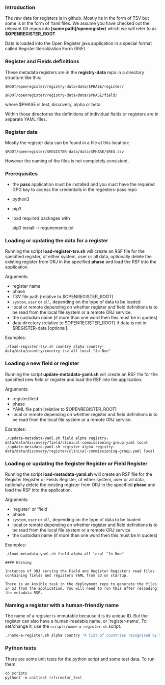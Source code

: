 ### Introduction

The raw data for registers is in github. Mostly its in the form of TSV but some is in the form of Yaml files.
We assume you have checked out the relevant Git repos into **[some path]/openregister/** which we will refer to as
**$OPENREGISTER_ROOT**

Data is loaded into the Open Register java application in a special format called Register Serialization Form (RSF)

### Register and Fields definitions

These metadata registers are in the **registry-data** repo in a directory structure like this:

    $ROOT/openregister/registry-data/data/$PHASE/register/

    $ROOT/openregister/registry-data/data/$PHASE/field/

where $PHASE is test, discovery, alpha or beta

Within those directories the definitions of individual fields or registers are in separate YAML files.

### Register data

Mostly the register data can be found in a file at this location:

    $ROOT/openregister/$REGISTER-data/data/$PHASE/$REG.tsv

However the naming of the files is not completely consistent.

### Prerequisites

- the **pass** application must be installed and you must have the required GPG key to access
  the credentails in the regesters-pass repo
- python3
- pip3
- load required packages with


    pip3 install -r requirements.txt


### Loading or updating the data for a register

Running the script **load-register-tsv.sh** will create an RSF file for the specified register, of either system, user or all data, optionally delete the existing
register from ORJ in the specified **phase** and load the RSF into the application.

Arguments:
- register name
- phase
- TSV file path (relative to $OPENREGISTER_ROOT)
- `system`, `user` or `all`, depending on the type of data to be loaded
- local or remote depending on whether register and field definitions is to be read from the local file system or a remote ORJ service.
- the custodian name (if more than one word then this must be in quotes)
- data directory (relative to $OPENREGISTER_ROOT) if data is not in $REGISTER-data [optional].

Examples:

    ./load-register-tsv.sh country alpha country-data/data/country/country.tsv all local "Jo Doe"

### Loading a new field or register

Running the script **update-metadata-yaml.sh** will create an RSF file for the specified new field or register and load the RSF into the application.

Arguments:
- register/field
- phase
- YAML file path (relative to $OPENREGISTER_ROOT)
- local or remote depending on whether register and field definitions is to be read from the local file system or a remote ORJ service.

Examples:

    ./update-metadata-yaml.sh field alpha registry-data/data/discovery/field/clinical-commissioning-group.yaml local
    ./update-metadata-yaml.sh register alpha registry-data/data/discovery/register/clinical-commissioning-group.yaml local


### Loading or updating the Register Register or Field Register

Running the script **load-metadata-yaml.sh** will create an RSF file for the Register Register or Fields Register, of either system, user or all data, optionally delete the existing register from ORJ in the specified **phase** and load the RSF into the application.

Arguments:
- 'register' or 'field'
- phase
- `system`, `user` or `all`, depending on the type of data to be loaded
- local or remote depending on whether register and field definitions is to be read from the local file system or a remote ORJ service
- the custodian name (if more than one word then this must be in quotes)

Examples:

    ./load-metadata-yaml.sh field alpha all local "Jo Doe"

    #### Warning

    Instances of ORJ serving the Field and Register Registers read files containing fields and registers YAML from S3 on startup.

    There is an Ansible task in the deployment repo to generate the files in S3 from the application. You will need to run this after reloading the metadata RSF.

### Naming a register with a human-friendly name

The name of a register is immutable because it is its unique ID.  But the
register can also have a human-readable name, or 'register-name'.  To set/change
it, use the `scripts/name-a-register.sh` script.

```sh
./name-a-register.sh alpha country "A list of countries recognised by the UK"
```

### Python tests

There are some unit tests for the python script and some test data. To run them:

    cd scripts
    python3 -m unittest rsfcreator_test
